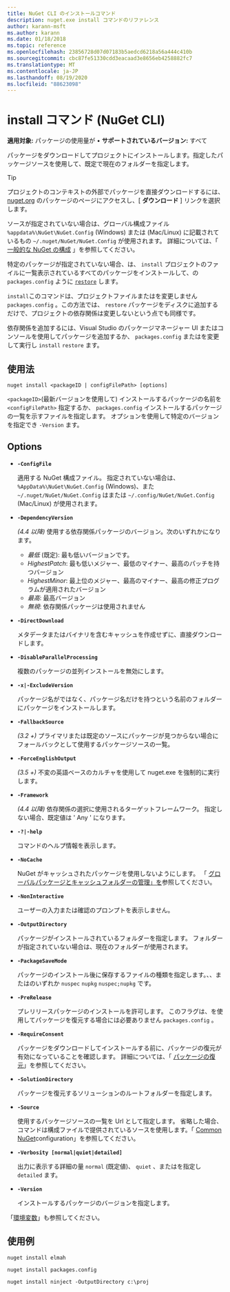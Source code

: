 ```yaml
---
title: NuGet CLI のインストールコマンド
description: nuget.exe install コマンドのリファレンス
author: karann-msft
ms.author: karann
ms.date: 01/18/2018
ms.topic: reference
ms.openlocfilehash: 23856728d07d07183b5aedcd6218a56a444c410b
ms.sourcegitcommit: cbc87fe51330cdd3eacaad3e8656eb4258882fc7
ms.translationtype: MT
ms.contentlocale: ja-JP
ms.lasthandoff: 08/19/2020
ms.locfileid: "88623098"
---
```

# <a name="install-command-nuget-cli"></a>install コマンド (NuGet CLI)

**適用対象:** パッケージの使用量が &bullet; **サポートされているバージョン:** すべて

パッケージをダウンロードしてプロジェクトにインストールします。指定したパッケージソースを使用して、既定で現在のフォルダーを指定します。

> [!Tip]
> プロジェクトのコンテキストの外部でパッケージを直接ダウンロードするには、 [nuget.org](https://www.nuget.org) のパッケージのページにアクセスし、[ **ダウンロード** ] リンクを選択します。

ソースが指定されていない場合は、グローバル構成ファイル `%appdata%\NuGet\NuGet.Config` (Windows) または (Mac/Linux) に記載されているもの `~/.nuget/NuGet/NuGet.Config` が使用されます。 詳細については、「 [一般的な NuGet の構成](../../consume-packages/configuring-nuget-behavior.md) 」を参照してください。

特定のパッケージが指定されていない場合、は、 `install` プロジェクトのファイルに一覧表示されているすべてのパッケージをインストールして、の `packages.config` ように [`restore`](cli-ref-restore.md) します。

`install`このコマンドは、プロジェクトファイルまたはを変更しません `packages.config` 。この方法では、 `restore` パッケージをディスクに追加するだけで、プロジェクトの依存関係は変更しないという点でも同様です。

依存関係を追加するには、Visual Studio のパッケージマネージャー UI またはコンソールを使用してパッケージを追加するか、 `packages.config` またはを変更して実行し `install` `restore` ます。

## <a name="usage"></a>使用法

```cli
nuget install <packageID | configFilePath> [options]
```

`<packageID>`(最新バージョンを使用して) インストールするパッケージの名前を `<configFilePath>` 指定するか、 `packages.config` インストールするパッケージの一覧を示すファイルを指定します。 オプションを使用して特定のバージョンを指定でき `-Version` ます。

## <a name="options"></a>Options

- **`-ConfigFile`**

  適用する NuGet 構成ファイル。 指定されていない場合は、 `%AppData%\NuGet\NuGet.Config` (Windows)、また `~/.nuget/NuGet/NuGet.Config` はまたは `~/.config/NuGet/NuGet.Config` (Mac/Linux) が使用されます。

- **`-DependencyVersion`**

  *(4.4 以降)* 使用する依存関係パッケージのバージョン。次のいずれかになります。<br/><ul><li>*最低* (既定): 最も低いバージョンです。</li><li>*HighestPatch*: 最も低いメジャー、最低のマイナー、最高のパッチを持つバージョン</li><li>*HighestMinor*: 最上位のメジャー、最高のマイナー、最高の修正プログラムが適用されたバージョン</li><li>*最高*: 最高バージョン</li><li>*無視*: 依存関係パッケージは使用されません</li></ul>

- **`-DirectDownload`**

  メタデータまたはバイナリを含むキャッシュを作成せずに、直接ダウンロードします。

- **`-DisableParallelProcessing`**

  複数のパッケージの並列インストールを無効にします。

- **`-x|-ExcludeVersion`**

  パッケージ名がではなく、パッケージ名だけを持つという名前のフォルダーにパッケージをインストールします。

- **`-FallbackSource`**

  *(3.2 +)* プライマリまたは既定のソースにパッケージが見つからない場合にフォールバックとして使用するパッケージソースの一覧。

- **`-ForceEnglishOutput`**

  *(3.5 +)* 不変の英語ベースのカルチャを使用して nuget.exe を強制的に実行します。

- **`-Framework`**

  *(4.4 以降)* 依存関係の選択に使用されるターゲットフレームワーク。 指定しない場合、既定値は ' Any ' になります。

- **`-?|-help`**

  コマンドのヘルプ情報を表示します。

- **`-NoCache`**

  NuGet がキャッシュされたパッケージを使用しないようにします。 「 [グローバルパッケージとキャッシュフォルダーの管理」を](../../consume-packages/managing-the-global-packages-and-cache-folders.md)参照してください。

- **`-NonInteractive`**

  ユーザーの入力または確認のプロンプトを表示しません。

- **`-OutputDirectory`**

  パッケージがインストールされているフォルダーを指定します。 フォルダーが指定されていない場合は、現在のフォルダーが使用されます。

- **`-PackageSaveMode`**

  パッケージのインストール後に保存するファイルの種類を指定します。、、またはのいずれか `nuspec` `nupkg` `nuspec;nupkg` です。

- **`-PreRelease`**

  プレリリースパッケージのインストールを許可します。 このフラグは、を使用してパッケージを復元する場合には必要ありません `packages.config` 。

- **`-RequireConsent`**

  パッケージをダウンロードしてインストールする前に、パッケージの復元が有効になっていることを確認します。 詳細については、「 [パッケージの復元](../../consume-packages/package-restore.md)」を参照してください。

- **`-SolutionDirectory`**

  パッケージを復元するソリューションのルートフォルダーを指定します。

- **`-Source`**

   使用するパッケージソースの一覧を Url として指定します。 省略した場合、コマンドは構成ファイルで提供されているソースを使用します。「 [Common NuGet](../../consume-packages/configuring-nuget-behavior.md)configuration」を参照してください。

- **`-Verbosity [normal|quiet|detailed]`**

  出力に表示する詳細の量 `normal` (既定値)、 `quiet` 、またはを指定し `detailed` ます。

- **`-Version`**

  インストールするパッケージのバージョンを指定します。

「[環境変数](cli-ref-environment-variables.md)」も参照してください。

## <a name="examples"></a>使用例

```cli
nuget install elmah

nuget install packages.config

nuget install ninject -OutputDirectory c:\proj
```
